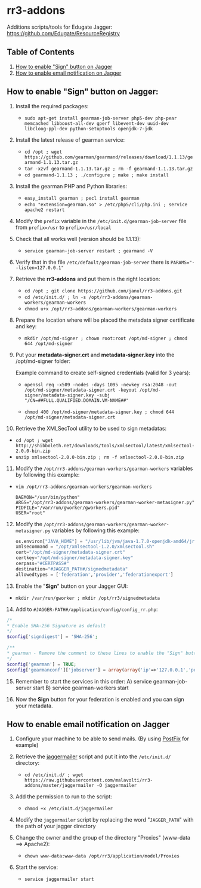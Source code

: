 rr3-addons
==========

Additions scripts/tools for Edugate Jagger: https://github.com/Edugate/ResourceRegistry

## Table of Contents

1. [How to enable "Sign" button on Jagger](#how-to-enable-sign-button-on-jagger)
2. [How to enable email notification on Jagger](#how-to-enable-email-notification-on-jagger)

## How to enable "Sign" button on Jagger:

1. Install the required packages:

   * ```sudo apt-get install gearman-job-server php5-dev php-pear memcached libboost-all-dev gperf libevent-dev uuid-dev libcloog-ppl-dev python-setuptools openjdk-7-jdk```

2. Install the latest release of gearman service: 

   * ```cd /opt ; wget https://github.com/gearman/gearmand/releases/download/1.1.13/gearmand-1.1.13.tar.gz```
   * ```tar -xzvf gearmand-1.1.13.tar.gz ; rm -f gearmand-1.1.13.tar.gz```
   * ```cd gearmand-1.1.13 ; ./configure ; make ; make install```

3. Install the gearman PHP and Python libraries:

   * ```easy_install gearman ; pecl install gearman```
   * ```echo "extension=gearman.so" > /etc/php5/cli/php.ini ; service apache2 restart```

4. Modify the ```prefix``` variable in the ```/etc/init.d/gearman-job-server``` file from ```prefix=/usr``` to ```prefix=/usr/local```

5. Check that all works well (version should be 1.1.13):

   * ```service gearman-job-server restart ; gearmand -V```

6. Verify that in the file ```/etc/default/gearman-job-server``` there is ```PARAMS="--listen=127.0.0.1"```

7. Retrieve the **rr3-addons** and put them in the right location: 
   * ```cd /opt ; git clone https://github.com/janul/rr3-addons.git```
   * ```cd /etc/init.d/ ; ln -s /opt/rr3-addons/gearman-workers/gearman-workers```
   * ```chmod u+x /opt/rr3-addons/gearman-workers/gearman-workers```

8. Prepare the location where will be placed the metadata signer certificate and key:
   * ```mkdir /opt/md-signer ; chown root:root /opt/md-signer ; chmod 644 /opt/md-signer```

9. Put your **metadata-signer.crt** and **metadata-signer.key** into the /opt/md-signer folder:

   Example command to create self-signed credentials (valid for 3 years):

   * ```openssl req -x509 -nodes -days 1095 -newkey rsa:2048 -out /opt/md-signer/metadata-signer.crt -keyout /opt/md-signer/metadata-signer.key -subj "/CN=##FULL.QUALIFIED.DOMAIN.VM-NAME##"```

   * ```chmod 400 /opt/md-signer/metadata-signer.key ; chmod 644 /opt/md-signer/metadata-signer.crt```

10. Retrieve the XMLSecTool utility to be used to sign metadatas:
   * ```cd /opt ; wget http://shibboleth.net/downloads/tools/xmlsectool/latest/xmlsectool-2.0.0-bin.zip```
   * ```unzip xmlsectool-2.0.0-bin.zip ; rm -f xmlsectool-2.0.0-bin.zip```

11. Modify the ```/opt/rr3-addons/gearman-workers/gearman-workers``` variables by following this example:

   * ```vim /opt/rr3-addons/gearman-workers/gearman-workers```
     ```
     DAEMON="/usr/bin/python"
     ARGS="/opt/rr3-addons/gearman-workers/gearman-worker-metasigner.py"
     PIDFILE="/var/run/gworker/gworkers.pid"
     USER="root"
     ```

12. Modify the ```/opt/rr3-addons/gearman-workers/gearman-worker-metasigner.py``` variables by following this example:

    ```python
    os.environ["JAVA_HOME"] = "/usr/lib/jvm/java-1.7.0-openjdk-amd64/jre"    /* Yours JAVA_HOME directory */
    xmlsecommand = "/opt/xmlsectool-1.2.0/xmlsectool.sh"                     /* Yours XMLSECTOOL path*/
    cert="/opt/md-signer/metadata-signer.crt"                                /* Certificate for signing */
    certkey="/opt/md-signer/metadata-signer.key"                             /* Key for signing */
    cerpass="#CERTPASS#"                                                     /* Password of the Key or leave empty */
    destination="#JAGGER_PATH#/signedmetadata"                                    /* Path of your Jagger "signedmetadata" folder */
    allowedtypes = ['federation','provider','federationexport']
    ```

13. Enable the "**Sign**" button on your Jagger GUI:

  * ```mkdir /var/run/gworker ; mkdir /opt/rr3/signedmetadata```

14. Add to ```#JAGGER-PATH#/application/config/config_rr.php```:

  ```php
  /*
  * Enable SHA-256 Signature as default
  */
  $config['signdigest'] = 'SHA-256';

  /**
  * gearman - Remove the comment to these lines to enable the "Sign" button on Jagger
  */
  $config['gearman'] = TRUE;
  $config['gearmanconf']['jobserver'] = array(array('ip'=>'127.0.0.1','port'=>'4730'));
  ```

15. Remember to start the services in this order:
    A) service gearman-job-server start
    B) service gearman-workers start
   
16. Now the **Sign** button for your federation is enabled and you can sign your metadata.

## How to enable email notification on Jagger

1. Configure your machine to be able to send mails. (By using [PostFix](https://www.digitalocean.com/community/tutorials/how-to-install-and-setup-postfix-on-ubuntu-14-04) for example)

2. Retrieve the [jaggermailer](./jaggermailer) script and put it into the ```/etc/init.d/``` directory:
   * ```cd /etc/init.d/ ; wget https://raw.githubusercontent.com/malavolti/rr3-addons/master/jaggermailer -O jaggermailer```

3. Add the permission to run to the script:
   * ```chmod +x /etc/init.d/jaggermailer```
   
4. Modify the ```jaggermailer``` script by replacing the word "```JAGGER_PATH```" with the path of your jagger directory

5. Change the owner and the group of the directory "Proxies" (www-data ==> Apache2):
   * ```chown www-data:www-data /opt/rr3/application/model/Proxies```
   
5. Start the service:
   * ```service jaggermailer start```

